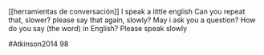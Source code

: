 [[herramientas de conversación]]
I speak a little english 
Can you repeat that, slower?
please say that again, slowly?
May i ask you a question?
How do you say (the word) in English?
Please speak slowly

#Atkinson2014 98